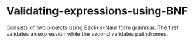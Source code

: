 # Validating-expressions-using-BNF
Consists of two projects using Backus-Naur form grammar. The first validates an expression while the second validates palindromes.
